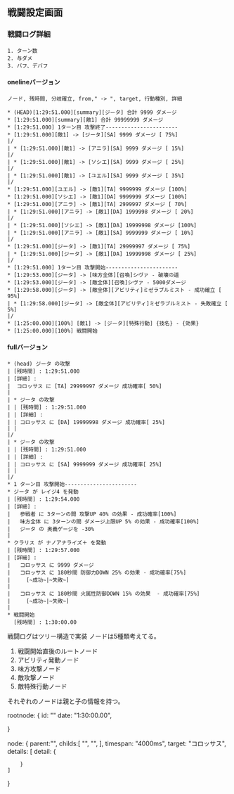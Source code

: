 ## 戦闘設定画面
### 戦闘ログ詳細
    1. ターン数
    2. 与ダメ
    3. バフ、デバフ

#### onelineバージョン
```
ノード, 残時間, 分岐確立, from," -> ", target, 行動種別, 詳細

* (HEAD)[1:29:51.000][summary][ジータ] 合計 9999 ダメージ 
* [1:29:51.000][summary][敵1] 合計 99999999 ダメージ 
* [1:29:51.000] 1ターン目 攻撃終了-----------------------
* [1:29:51.000][敵1] -> [ジータ][SA] 9999 ダメージ [ 75%]
|/
| * [1:29:51.000][敵1] -> [アニラ][SA] 9999 ダメージ [ 15%]
|/
| * [1:29:51.000][敵1] -> [ソシエ][SA] 9999 ダメージ [ 25%]
|/
| * [1:29:51.000][敵1] -> [ユエル][SA] 9999 ダメージ [ 35%]
|/
* [1:29:51.000][ユエル] -> [敵1][TA] 9999999 ダメージ [100%]
* [1:29:51.000][ソシエ] -> [敵1][DA] 9999999 ダメージ [100%]
* [1:29:51.000][アニラ] -> [敵1][TA] 2999997 ダメージ [ 70%]
| * [1:29:51.000][アニラ] -> [敵1][DA] 1999998 ダメージ [ 20%]
|/
| * [1:29:51.000][ソシエ] -> [敵1][DA] 19999998 ダメージ [100%]
| * [1:29:51.000][アニラ] -> [敵1][SA] 9999999 ダメージ [ 10%]
|/
* [1:29:51.000][ジータ] -> [敵1][TA] 29999997 ダメージ [ 75%]
| * [1:29:51.000][ジータ] -> [敵1][DA] 19999998 ダメージ [ 25%]
|/
* [1:29:51.000] 1ターン目 攻撃開始-----------------------
* [1:29:53.000][ジータ] -> [味方全体][召喚]シヴァ - 破壊の道 
* [1:29:53.000][ジータ] -> [敵全体][召喚]シヴァ - 5000ダメージ
* [1:29:58.000][ジータ] -> [敵全体][アビリティ]ミゼラブルミスト - 成功確立 [ 95%]
| * [1:29:58.000][ジータ] -> [敵全体][アビリティ]ミゼラブルミスト - 失敗確立 [  5%]
|/
* [1:25:00.000][100%] [敵1] -> [ジータ][特殊行動] {技名} - {効果}
* [1:25:00.000][100%] 戦闘開始
```

#### fullバージョン
```
* (head) ジータ の攻撃
| [残時間] : 1:29:51.000
| [詳細] : 
|  コロッサス に [TA] 29999997 ダメージ 成功確率[ 50%]
| 
| * ジータ の攻撃
| | [残時間] : 1:29:51.000
| | [詳細] : 
| | コロッサス に [DA] 19999998 ダメージ 成功確率[ 25%]
| | 
|/
| * ジータ の攻撃
| | [残時間] : 1:29:51.000
| | [詳細] : 
| | コロッサス に [SA] 9999999 ダメージ 成功確率[ 25%]
| | 
|/
* 1 ターン目 攻撃開始-----------------------
* ジータ が レイジ4 を発動
| [残時間] : 1:29:54.000
| [詳細] : 
|   参戦者 に 3ターンの間 攻撃UP 40% の効果 - 成功確率[100%]
|   味方全体 に 3ターンの間 ダメージ上限UP 5% の効果 - 成功確率[100%]
|   ジータ の 奥義ゲージを -30%
| 
* クラリス が ナノアナライズ＋ を発動
| [残時間] : 1:29:57.000
| [詳細] : 
|   コロッサス に 9999 ダメージ
|   コロッサス に 180秒間 防御力DOWN 25% の効果 - 成功確率[75%]
|     [~成功~|~失敗~]
|
|   コロッサス に 180秒間 火属性防御DOWN 15% の効果  - 成功確率[75%]
|     [~成功~|~失敗~]
| 
* 戦闘開始
  [残時間] : 1:30:00.00
```

戦闘ログはツリー構造で実装
ノードは5種類考えてる。
1. 戦闘開始直後のルートノード
2. アビリティ発動ノード
3. 味方攻撃ノード
4. 敵攻撃ノード
5. 敵特殊行動ノード

それぞれのノードは親と子の情報を持つ。


rootnode: {
    id: ""
    date: "1:30:00.00",

}

node: {
    parent:"",
    childs:[
        "",
        "",
    ],
    timespan: "4000ms",
    target: "コロッサス",
    details: [
        detail: {

        }
    ] 
}